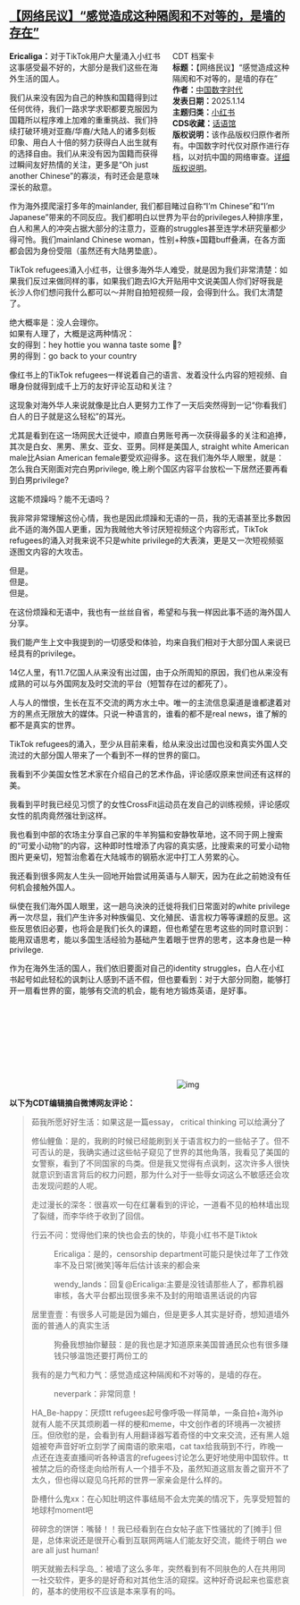 <!--1736968728000-->
[【网络民议】“感觉造成这种隔阂和不对等的，是墙的存在”](https://chinadigitaltimes.net/chinese/715084.html)
------

<div style="width:42%;float:right;padding-left:20px;"><div class="su-spoiler su-spoiler-style-fancy su-spoiler-icon-chevron-circle" data-scroll-offset="0" data-anchor-in-url="no"><div class="su-spoiler-title" tabindex="0" role="button"><span class="su-spoiler-icon"></span>CDT 档案卡</div><div class="su-spoiler-content su-u-clearfix su-u-trim"><strong>标题：</strong>【网络民议】“感觉造成这种隔阂和不对等的，是墙的存在”<br><strong>作者：</strong><a href="https://chinadigitaltimes.net/space/中国数字时代" target="_blank">中国数字时代</a><br><strong>发表日期：</strong>2025.1.14<br><strong>主题归类：</strong><a href="https://chinadigitaltimes.net/space/小红书" target="_blank">小红书</a><br><strong>CDS收藏：</strong><a href="https://chinadigitaltimes.net/space/%E8%AF%9D%E8%AF%AD%E9%A6%86" target="_blank" rel="noopener">话语馆</a><br><strong>版权说明：</strong>该作品版权归原作者所有。中国数字时代仅对原作进行存档，以对抗中国的网络审查。<a href="https://chinadigitaltimes.net/chinese/copyright">详细版权说明</a>。</div></div></div><p><strong>Ericaliga：</strong>对于TikTok用户大量涌入小红书这事感受最不好的，大部分是我们这些在海外生活的国人。</p><p>我们从来没有因为自己的种族和国籍得到过任何优待，我们一路求学求职都要克服因为国籍所以程序难上加难的重重挑战、我们持续打破环境对亚裔/华裔/大陆人的诸多刻板印象、用白人十倍的努力获得白人出生就有的选择自由。我们从来没有因为国籍而获得过瞬间友好热情的关注，更多是“Oh just another Chinese”的寡淡，有时还会是意味深长的敌意。</p><p>作为海外摸爬滚打多年的mainlander, 我们都目睹过自称“I’m Chinese”和“I’m Japanese”带来的不同反应。我们都明白以世界为平台的privileges人种排序里，白人和黑人的冲突占据大部分的注意力，亚裔的struggles甚至连学术研究量都少得可怜。我们mainland Chinese woman，性别+种族+国籍buff叠满，在各方面都会因为身份受阻（虽然还有大陆男垫底）。</p><p>TikTok refugees涌入小红书，让很多海外华人难受，就是因为我们非常清楚：如果我们反过来做同样的事，如果我们跑去IG大开贴用中文说美国人你们好呀我是长沙人你们想问我什么都可以～并附自拍短视频一段，会得到什么。我们太清楚了。</p><p>绝大概率是：没人会理你。<br>如果有人理了，大概是这两种情况：<br>女的得到：hey hottie you wanna taste some 🍆?<br>男的得到：go back to your country</p><p>像红书上的TikTok refugees一样说着自己的语言、发着没什么内容的短视频、自曝身份就得到成千上万的友好评论互动和关注？</p><p>这现象对海外华人来说就像是比白人更努力工作了一天后突然得到一记“你看我们白人的日子就是这么轻松”的耳光。</p><p>尤其是看到在这一场网民大迁徙中，顺直白男账号再一次获得最多的关注和追捧，其次是白女、黑男、黑女、亚女、亚男。同样是美国人, straight white American male比Asian American female要受欢迎得多。这在我们海外华人眼里，就是：怎么我白天刚面对完白男privilege, 晚上刷个国区内容平台放松一下居然还要再看到白男privilege? </p><p>这能不烦躁吗？能不无语吗？</p><p>我非常非常理解这份心情，我也是因此烦躁和无语的一员，我的无语甚至比多数因此不适的海外国人更重，因为我贼他大爷讨厌短视频这个内容形式，TikTok refugees的涌入对我来说不只是white privilege的大表演，更是又一次短视频驱逐图文内容的大攻击。</p><p>但是。<br>但是。<br>但是。</p><p>在这份烦躁和无语中，我也有一丝丝自省，希望和与我一样因此事不适的海外国人分享。</p><p>我们能产生上文中我提到的一切感受和体验，均来自我们相对于大部分国人来说已经具有的privilege。</p><p>14亿人里，有11.7亿国人从来没有出过国，由于众所周知的原因，我们也从来没有成熟的可以与外国网友及时交流的平台（短暂存在过的都死了）。</p><p>人与人的憎恨，生长在互不交流的两方水土中。唯一的主流信息渠道是谁都逮着对方的黑点无限放大的媒体。只说一种语言的，谁看的都不是real news，谁了解的都不是真实的世界。</p><p>TikTok refugees的涌入，至少从目前来看，给从来没出过国也没和真实外国人交流过的大部分国人带来了一个看到不一样的世界的窗口。</p><p>我看到不少美国女性艺术家在介绍自己的艺术作品，评论感叹原来世间还有这样的美。</p><p>我看到平时我已经见习惯了的女性CrossFit运动员在发自己的训练视频，评论感叹女性的肌肉竟然强壮到这样。</p><p>我也看到中部的农场主分享自己家的牛羊狗猫和安静牧草地，这不同于网上搜索的“可爱小动物”的内容，这种即时性增添了内容的真实感，比搜索来的可爱小动物图片更亲切，短暂治愈着在大陆城市的钢筋水泥中打工人劳累的心。</p><p>我还看到很多网友人生头一回地开始尝试用英语与人聊天，因为在此之前她没有任何机会接触外国人。</p><p>纵使在我们海外国人眼里，这一趟乌泱泱的迁徙将我们日常面对的white privilege再一次尽显，我们产生许多对种族偏见、文化殖民、语言权力等等课题的反思。这些反思依旧必要，也将会是我们长久的课题，但也希望在思考这些的同时意识到：能用双语思考，能以多国生活经验为基础产生着眼于世界的思考，这本身也是一种privilege. </p><p>作为在海外生活的国人，我们依旧要面对自己的identity struggles，白人在小红书起号如此轻松的讽刺让人感到不适不假，但也要看到：对于大部分同胞，能够打开一扇看世界的窗，能够有交流的机会，能有地方锻炼英语，是好事。</p><p><img decoding="async" src="data:image/svg+xml,%3Csvg%20xmlns='http://www.w3.org/2000/svg'%20viewBox='0%200%200%200'%3E%3C/svg%3E" alt="img" data-lazy-src="https://chinadigitaltimes.net/chinese/files/2025/01/IMG_1427.png"><noscript><img decoding="async" src="https://chinadigitaltimes.net/chinese/files/2025/01/IMG_1427.png" alt="img"></noscript></p><p><strong>以下为CDT编辑摘自微博网友评论：</strong></p><blockquote><p>茹我所愿好好生活：如果这是一篇essay， critical thinking 可以给满分了</p><p>修仙鲤鱼：是的，我刷的时候已经能刷到关于语言权力的一些帖子了。但不可否认的是，我确实通过这些帖子窥见了世界的其他角落，我看见了美国的女警察，看到了不同国家的鸟类。但是我又觉得有点讽刺，这次许多人很快就意识到语言背后的权力问题，那为什么对于一些辱女词这么不敏感还会攻击发现问题的人呢。</p><p>走过漫长的深冬：很喜欢一句在红薯看到的评论，一道看不见的柏林墙出现了裂缝，而李华终于收到了回信。</p><p>行云不问：觉得他们来的快也会去的快的，毕竟小红书不是Tiktok</p><p style="padding-left: 40px">Ericaliga：是的，censorship department可能只是快过年了工作效率不及日常[微笑]等年后估计该来的都会来</p><p style="padding-left: 40px">wendy_lands：回复@Ericaliga:主要是没钱请那些人了，都靠机器审核，各大平台都出现很多来不及封的用暗语黑话说的内容</p><p>居里壹壹：有很多人可能是因为媚白，但是更多人其实是好奇，想知道墙外面的普通人的真实生活</p><p style="padding-left: 40px">狗叠我想抽你鼙鼓：是的我也是才知道原来美国普通民众也有很多赚钱只够温饱还要打两份工的</p><p>我有的是力气和力气：感觉造成这种隔阂和不对等的，是墙的存在。</p><p style="padding-left: 40px">neverpark：非常同意！</p><p>HA_Be-happy：厌烦tt refugees起号像呼吸一样简单，一条自拍+海外ip就有人能不厌其烦刷着一样的梗和meme，中文创作者的环境再一次被挤压。但欣慰的是，会看到有人用翻译器写着奇怪的中文来交流，还有黑人姐姐被夸声音好听立刻学了闽南语的歌来唱，cat tax给我萌到不行，昨晚一点还在连麦直播间听各种语言的refugees讨论怎么更好地使用中国软件。tt被禁之后的奇怪走向给所有人一个措手不及，虽然知道这扇友善之窗开不了太久，但也得以窥见乌托邦的世界一家亲会是什么样的。</p><p>卧槽什么鬼xx：在心知肚明这件事结局不会太完美的情况下，先享受短暂的地球村moment吧</p><p>碎碎念的饼饼：嘴替！！我已经看到在白女帖子底下性骚扰的了[摊手] 但是，总体来说还是很开心看到互联网两端人们能友好交流，能终于明白 we are all just human!</p><p>明天就搬去科孚岛_：被墙了这么多年，突然看到有不同肤色的人在共用同一社交软件，更多的是好奇和对其他生活的窥探。这种好奇说起来也蛮悲哀的，基本的使用权不应该是本来享有的吗。</p></blockquote><div class="addtoany_share_save_container addtoany_content addtoany_content_bottom"><div class="a2a_kit a2a_kit_size_32 addtoany_list" data-a2a-url="https://chinadigitaltimes.net/chinese/715084.html" data-a2a-title="【网络民议】“感觉造成这种隔阂和不对等的，是墙的存在”"><a class="a2a_button_facebook" href="https://www.addtoany.com/add_to/facebook?linkurl=https%3A%2F%2Fchinadigitaltimes.net%2Fchinese%2F715084.html&amp;linkname=%E3%80%90%E7%BD%91%E7%BB%9C%E6%B0%91%E8%AE%AE%E3%80%91%E2%80%9C%E6%84%9F%E8%A7%89%E9%80%A0%E6%88%90%E8%BF%99%E7%A7%8D%E9%9A%94%E9%98%82%E5%92%8C%E4%B8%8D%E5%AF%B9%E7%AD%89%E7%9A%84%EF%BC%8C%E6%98%AF%E5%A2%99%E7%9A%84%E5%AD%98%E5%9C%A8%E2%80%9D" title="Facebook" rel="nofollow noopener" target="_blank"></a><a class="a2a_button_twitter" href="https://www.addtoany.com/add_to/twitter?linkurl=https%3A%2F%2Fchinadigitaltimes.net%2Fchinese%2F715084.html&amp;linkname=%E3%80%90%E7%BD%91%E7%BB%9C%E6%B0%91%E8%AE%AE%E3%80%91%E2%80%9C%E6%84%9F%E8%A7%89%E9%80%A0%E6%88%90%E8%BF%99%E7%A7%8D%E9%9A%94%E9%98%82%E5%92%8C%E4%B8%8D%E5%AF%B9%E7%AD%89%E7%9A%84%EF%BC%8C%E6%98%AF%E5%A2%99%E7%9A%84%E5%AD%98%E5%9C%A8%E2%80%9D" title="Twitter" rel="nofollow noopener" target="_blank"></a><a class="a2a_button_telegram" href="https://www.addtoany.com/add_to/telegram?linkurl=https%3A%2F%2Fchinadigitaltimes.net%2Fchinese%2F715084.html&amp;linkname=%E3%80%90%E7%BD%91%E7%BB%9C%E6%B0%91%E8%AE%AE%E3%80%91%E2%80%9C%E6%84%9F%E8%A7%89%E9%80%A0%E6%88%90%E8%BF%99%E7%A7%8D%E9%9A%94%E9%98%82%E5%92%8C%E4%B8%8D%E5%AF%B9%E7%AD%89%E7%9A%84%EF%BC%8C%E6%98%AF%E5%A2%99%E7%9A%84%E5%AD%98%E5%9C%A8%E2%80%9D" title="Telegram" rel="nofollow noopener" target="_blank"></a><a class="a2a_button_reddit" href="https://www.addtoany.com/add_to/reddit?linkurl=https%3A%2F%2Fchinadigitaltimes.net%2Fchinese%2F715084.html&amp;linkname=%E3%80%90%E7%BD%91%E7%BB%9C%E6%B0%91%E8%AE%AE%E3%80%91%E2%80%9C%E6%84%9F%E8%A7%89%E9%80%A0%E6%88%90%E8%BF%99%E7%A7%8D%E9%9A%94%E9%98%82%E5%92%8C%E4%B8%8D%E5%AF%B9%E7%AD%89%E7%9A%84%EF%BC%8C%E6%98%AF%E5%A2%99%E7%9A%84%E5%AD%98%E5%9C%A8%E2%80%9D" title="Reddit" rel="nofollow noopener" target="_blank"></a><a class="a2a_button_whatsapp" href="https://www.addtoany.com/add_to/whatsapp?linkurl=https%3A%2F%2Fchinadigitaltimes.net%2Fchinese%2F715084.html&amp;linkname=%E3%80%90%E7%BD%91%E7%BB%9C%E6%B0%91%E8%AE%AE%E3%80%91%E2%80%9C%E6%84%9F%E8%A7%89%E9%80%A0%E6%88%90%E8%BF%99%E7%A7%8D%E9%9A%94%E9%98%82%E5%92%8C%E4%B8%8D%E5%AF%B9%E7%AD%89%E7%9A%84%EF%BC%8C%E6%98%AF%E5%A2%99%E7%9A%84%E5%AD%98%E5%9C%A8%E2%80%9D" title="WhatsApp" rel="nofollow noopener" target="_blank"></a><a class="a2a_button_email" href="https://www.addtoany.com/add_to/email?linkurl=https%3A%2F%2Fchinadigitaltimes.net%2Fchinese%2F715084.html&amp;linkname=%E3%80%90%E7%BD%91%E7%BB%9C%E6%B0%91%E8%AE%AE%E3%80%91%E2%80%9C%E6%84%9F%E8%A7%89%E9%80%A0%E6%88%90%E8%BF%99%E7%A7%8D%E9%9A%94%E9%98%82%E5%92%8C%E4%B8%8D%E5%AF%B9%E7%AD%89%E7%9A%84%EF%BC%8C%E6%98%AF%E5%A2%99%E7%9A%84%E5%AD%98%E5%9C%A8%E2%80%9D" title="Email" rel="nofollow noopener" target="_blank"></a><a class="a2a_button_copy_link" href="https://www.addtoany.com/add_to/copy_link?linkurl=https%3A%2F%2Fchinadigitaltimes.net%2Fchinese%2F715084.html&amp;linkname=%E3%80%90%E7%BD%91%E7%BB%9C%E6%B0%91%E8%AE%AE%E3%80%91%E2%80%9C%E6%84%9F%E8%A7%89%E9%80%A0%E6%88%90%E8%BF%99%E7%A7%8D%E9%9A%94%E9%98%82%E5%92%8C%E4%B8%8D%E5%AF%B9%E7%AD%89%E7%9A%84%EF%BC%8C%E6%98%AF%E5%A2%99%E7%9A%84%E5%AD%98%E5%9C%A8%E2%80%9D" title="Copy Link" rel="nofollow noopener" target="_blank"></a><a class="a2a_dd addtoany_share_save addtoany_share" href="https://www.addtoany.com/share"></a></div></div>
